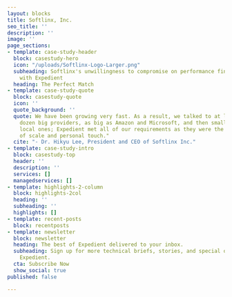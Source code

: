 ```yaml
---
layout: blocks
title: Softlinx, Inc.
seo_title: ''
description: ''
image: ''
page_sections:
- template: case-study-header
  block: casestudy-hero
  icon: "/uploads/Softlinx-Logo-Larger.png"
  subheading: Softlinx's unwillingness to compromise on performance finds ideal partner
    with Expedient
  heading: The Perfect Match
- template: case-study-quote
  block: casestudy-quote
  icon: ''
  quote_background: ''
  quote: We have been growing very fast. As a result, we talked to at least half a
    dozen big providers, as big as Amazon and Microsoft, and then small ones and the
    local ones; Expedient met all of our requirements as they were the perfect mix
    of scale and personal touch."
  cite: "- Dr. Hikyu Lee, President and CEO of Softlinx Inc."
- template: case-study-intro
  block: casestudy-top
  header: ''
  description: ''
  services: []
  managedservices: []
- template: highlights-2-column
  block: highlights-2col
  heading: ''
  subheading: ''
  highlights: []
- template: recent-posts
  block: recentposts
- template: newsletter
  block: newsletter
  heading: The best of Expedient delivered to your inbox.
  subheading: Sign up for more technical briefs, stories, and special offers from
    Expedient.
  cta: Subscribe Now
  show_social: true
published: false

---
```

